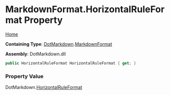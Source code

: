 # MarkdownFormat\.HorizontalRuleFormat Property

[Home](../../../README.md)

**Containing Type**: [DotMarkdown](../../README.md)\.[MarkdownFormat](../README.md)

**Assembly**: DotMarkdown\.dll

```csharp
public HorizontalRuleFormat HorizontalRuleFormat { get; }
```

### Property Value

DotMarkdown\.[HorizontalRuleFormat](../../HorizontalRuleFormat/README.md)

